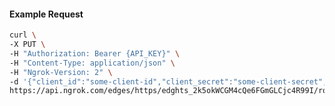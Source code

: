 <!-- Code generated for API Clients. DO NOT EDIT. -->

#### Example Request

```bash
curl \
-X PUT \
-H "Authorization: Bearer {API_KEY}" \
-H "Content-Type: application/json" \
-H "Ngrok-Version: 2" \
-d '{"client_id":"some-client-id","client_secret":"some-client-secret","enabled":true,"issuer":"https://accounts.google.com","scopes":["profile"]}' \
https://api.ngrok.com/edges/https/edghts_2k5okWCGM4cQe6FGmGLCjc4R99I/routes/edghtsrt_2k5okZqf17PbdeSzAtzKOmLjXQc/oidc
```
